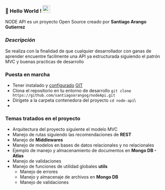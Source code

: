 <!--
**santiagoarangog/santiagoarangog** is a ✨ _special_ ✨ repository because its `README.md` (this file) appears on your GitHub profile.
-->

### 👋 Hello World !  <img src="https://github.com/TheDudeThatCode/TheDudeThatCode/blob/master/Assets/Earth.gif" width="24px">

NODE API es un proyecto Open Source creado por **Santiago Arango Gutierrez**

### _Descripción_

Se realiza con la finalidad de que cualquier desarrollador con ganas de aprender encuentre facilmente una API ya
estructurada siguiendo el patrón MVC y buenas practicas de desarrollo

### Puesta en marcha
+ Tener instalado y [configurado](https://git-scm.com/doc) [GIT](https://git-scm.com/downloads)
+ Clona el repositorio en tu entorno de desarrollo ``git clone https://github.com/santiagoarangog/nodeApi.git``
+ Dirígete a la carpeta contenedora del proyecto ``cd node-api``\
+ 

### Temas tratados en el proyecto

+ Arquitectura del proyecto siguiente el modelo MVC
+ Manejo de rutas siguiendo las recomendaciones de **REST**
+ Manejo de **Middlewares**
+ Manejo de modelos en bases de datos relacionales y no relacionales
+ Ejemplo de manejo y almacenamiento de documentos en **Mongo DB - Atlas**
+ Manejo de validaciones
+ Manejo de funciones de utilidad globales **utils**
  + Manejo de errores
  + Manejo y almacenaje de archivos en **Mongo DB**
  + Manejo de validaciones
